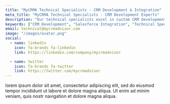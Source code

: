 ```yaml
---
title: "MyCRMA Technical Specialists - CRM Development & Integration"
meta_title: "MyCRMA Technical Specialists - CRM Development Experts"
description: "Our technical specialists excel in custom CRM development, Salesforce integration, and advanced automation. We build scalable solutions that drive business efficiency and growth."
keywords: ["CRM Development", "Salesforce Integration", "Technical Specialists", "Custom Solutions", "Automation"]
email: technical@mycrmadvisor.com
image: "/images/avatar.png"
social:
  - name: linkedin
    icon: fa-brands fa-linkedin
    link: https://linkedin.com/company/mycrmadvisor

  - name: twitter
    icon: fa-brands fa-twitter
    link: https://twitter.com/mycrmadvisor
---
```


lorem ipsum dolor sit amet, consectetur adipiscing elit, sed do eiusmod tempor incididunt ut labore et dolore magna aliqua. Ut enim ad minim veniam, quis nostr navigation et dolore magna aliqua.
